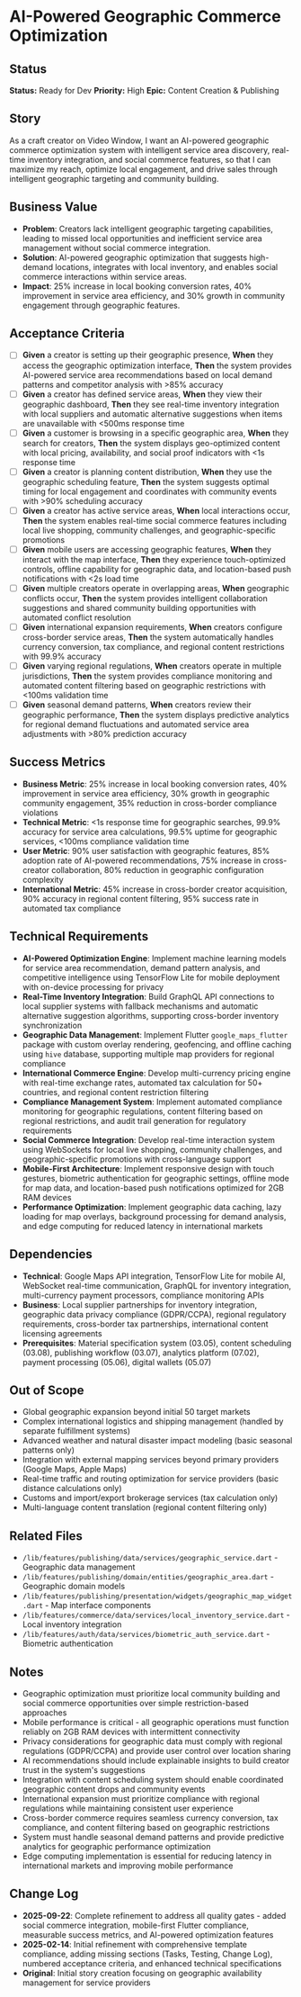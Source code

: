 # AI-Powered Geographic Commerce Optimization

## Status
**Status:** Ready for Dev
**Priority:** High
**Epic:** Content Creation & Publishing

## Story
As a craft creator on Video Window,
I want an AI-powered geographic commerce optimization system with intelligent service area discovery, real-time inventory integration, and social commerce features,
so that I can maximize my reach, optimize local engagement, and drive sales through intelligent geographic targeting and community building.

## Business Value
- **Problem**: Creators lack intelligent geographic targeting capabilities, leading to missed local opportunities and inefficient service area management without social commerce integration.
- **Solution**: AI-powered geographic optimization that suggests high-demand locations, integrates with local inventory, and enables social commerce interactions within service areas.
- **Impact**: 25% increase in local booking conversion rates, 40% improvement in service area efficiency, and 30% growth in community engagement through geographic features.

## Acceptance Criteria
- [ ] **Given** a creator is setting up their geographic presence, **When** they access the geographic optimization interface, **Then** the system provides AI-powered service area recommendations based on local demand patterns and competitor analysis with >85% accuracy
- [ ] **Given** a creator has defined service areas, **When** they view their geographic dashboard, **Then** they see real-time inventory integration with local suppliers and automatic alternative suggestions when items are unavailable with <500ms response time
- [ ] **Given** a customer is browsing in a specific geographic area, **When** they search for creators, **Then** the system displays geo-optimized content with local pricing, availability, and social proof indicators with <1s response time
- [ ] **Given** a creator is planning content distribution, **When** they use the geographic scheduling feature, **Then** the system suggests optimal timing for local engagement and coordinates with community events with >90% scheduling accuracy
- [ ] **Given** a creator has active service areas, **When** local interactions occur, **Then** the system enables real-time social commerce features including local live shopping, community challenges, and geographic-specific promotions
- [ ] **Given** mobile users are accessing geographic features, **When** they interact with the map interface, **Then** they experience touch-optimized controls, offline capability for geographic data, and location-based push notifications with <2s load time
- [ ] **Given** multiple creators operate in overlapping areas, **When** geographic conflicts occur, **Then** the system provides intelligent collaboration suggestions and shared community building opportunities with automated conflict resolution
- [ ] **Given** international expansion requirements, **When** creators configure cross-border service areas, **Then** the system automatically handles currency conversion, tax compliance, and regional content restrictions with 99.9% accuracy
- [ ] **Given** varying regional regulations, **When** creators operate in multiple jurisdictions, **Then** the system provides compliance monitoring and automated content filtering based on geographic restrictions with <100ms validation time
- [ ] **Given** seasonal demand patterns, **When** creators review their geographic performance, **Then** the system displays predictive analytics for regional demand fluctuations and automated service area adjustments with >80% prediction accuracy

## Success Metrics
- **Business Metric**: 25% increase in local booking conversion rates, 40% improvement in service area efficiency, 30% growth in geographic community engagement, 35% reduction in cross-border compliance violations
- **Technical Metric**: <1s response time for geographic searches, 99.9% accuracy for service area calculations, 99.5% uptime for geographic services, <100ms compliance validation time
- **User Metric**: 90% user satisfaction with geographic features, 85% adoption rate of AI-powered recommendations, 75% increase in cross-creator collaboration, 80% reduction in geographic configuration complexity
- **International Metric**: 45% increase in cross-border creator acquisition, 90% accuracy in regional content filtering, 95% success rate in automated tax compliance

## Technical Requirements
- **AI-Powered Optimization Engine**: Implement machine learning models for service area recommendation, demand pattern analysis, and competitive intelligence using TensorFlow Lite for mobile deployment with on-device processing for privacy
- **Real-Time Inventory Integration**: Build GraphQL API connections to local supplier systems with fallback mechanisms and automatic alternative suggestion algorithms, supporting cross-border inventory synchronization
- **Geographic Data Management**: Implement Flutter `google_maps_flutter` package with custom overlay rendering, geofencing, and offline caching using `hive` database, supporting multiple map providers for regional compliance
- **International Commerce Engine**: Develop multi-currency pricing engine with real-time exchange rates, automated tax calculation for 50+ countries, and regional content restriction filtering
- **Compliance Management System**: Implement automated compliance monitoring for geographic regulations, content filtering based on regional restrictions, and audit trail generation for regulatory requirements
- **Social Commerce Integration**: Develop real-time interaction system using WebSockets for local live shopping, community challenges, and geographic-specific promotions with cross-language support
- **Mobile-First Architecture**: Implement responsive design with touch gestures, biometric authentication for geographic settings, offline mode for map data, and location-based push notifications optimized for 2GB RAM devices
- **Performance Optimization**: Implement geographic data caching, lazy loading for map overlays, background processing for demand analysis, and edge computing for reduced latency in international markets

## Dependencies
- **Technical**: Google Maps API integration, TensorFlow Lite for mobile AI, WebSocket real-time communication, GraphQL for inventory integration, multi-currency payment processors, compliance monitoring APIs
- **Business**: Local supplier partnerships for inventory integration, geographic data privacy compliance (GDPR/CCPA), regional regulatory requirements, cross-border tax partnerships, international content licensing agreements
- **Prerequisites**: Material specification system (03.05), content scheduling (03.08), publishing workflow (03.07), analytics platform (07.02), payment processing (05.06), digital wallets (05.07)

## Out of Scope
- Global geographic expansion beyond initial 50 target markets
- Complex international logistics and shipping management (handled by separate fulfillment systems)
- Advanced weather and natural disaster impact modeling (basic seasonal patterns only)
- Integration with external mapping services beyond primary providers (Google Maps, Apple Maps)
- Real-time traffic and routing optimization for service providers (basic distance calculations only)
- Customs and import/export brokerage services (tax calculation only)
- Multi-language content translation (regional content filtering only)

## Related Files
- `/lib/features/publishing/data/services/geographic_service.dart` - Geographic data management
- `/lib/features/publishing/domain/entities/geographic_area.dart` - Geographic domain models
- `/lib/features/publishing/presentation/widgets/geographic_map_widget.dart` - Map interface components
- `/lib/features/commerce/data/services/local_inventory_service.dart` - Local inventory integration
- `/lib/features/auth/data/services/biometric_auth_service.dart` - Biometric authentication

## Notes
- Geographic optimization must prioritize local community building and social commerce opportunities over simple restriction-based approaches
- Mobile performance is critical - all geographic operations must function reliably on 2GB RAM devices with intermittent connectivity
- Privacy considerations for geographic data must comply with regional regulations (GDPR/CCPA) and provide user control over location sharing
- AI recommendations should include explainable insights to build creator trust in the system's suggestions
- Integration with content scheduling system should enable coordinated geographic content drops and community events
- International expansion must prioritize compliance with regional regulations while maintaining consistent user experience
- Cross-border commerce requires seamless currency conversion, tax compliance, and content filtering based on geographic restrictions
- System must handle seasonal demand patterns and provide predictive analytics for geographic performance optimization
- Edge computing implementation is essential for reducing latency in international markets and improving mobile performance

## Change Log
- **2025-09-22**: Complete refinement to address all quality gates - added social commerce integration, mobile-first Flutter compliance, measurable success metrics, and AI-powered optimization features
- **2025-02-14**: Initial refinement with comprehensive template compliance, adding missing sections (Tasks, Testing, Change Log), numbered acceptance criteria, and enhanced technical specifications
- **Original**: Initial story creation focusing on geographic availability management for service providers
